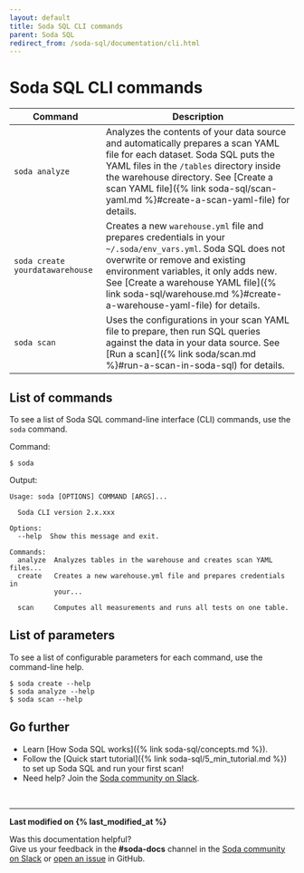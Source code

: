 ```yaml
---
layout: default
title: Soda SQL CLI commands
parent: Soda SQL
redirect_from: /soda-sql/documentation/cli.html
---
```


# Soda SQL CLI commands

| Command               | Description |
| --------------------- | ----------- |
| `soda analyze` | Analyzes the contents of your data source and automatically prepares a scan YAML file for each dataset. Soda SQL puts the YAML files in the `/tables` directory inside the warehouse directory. See [Create a scan YAML file]({% link soda-sql/scan-yaml.md %}#create-a-scan-yaml-file) for details.|
| `soda create yourdatawarehouse` | Creates a new `warehouse.yml` file and prepares credentials in your `~/.soda/env_vars.yml`. Soda SQL does not overwrite or remove and existing environment variables, it only adds new. See [Create a warehouse YAML file]({% link soda-sql/warehouse.md %}#create-a-warehouse-yaml-file) for details. |
| `soda scan` | Uses the configurations in your scan YAML file to prepare, then run SQL queries against the data in your data source. See [Run a scan]({% link soda/scan.md %}#run-a-scan-in-soda-sql) for details. |

## List of commands

To see a list of Soda SQL command-line interface (CLI) commands, use the `soda` command.

Command:
```shell
$ soda
```

Output:
```shell
Usage: soda [OPTIONS] COMMAND [ARGS]...

  Soda CLI version 2.x.xxx

Options:
  --help  Show this message and exit.

Commands:
  analyze  Analyzes tables in the warehouse and creates scan YAML files...
  create   Creates a new warehouse.yml file and prepares credentials in
           your...

  scan     Computes all measurements and runs all tests on one table.
```

## List of parameters

To see a list of configurable parameters for each command, use the command-line help.
```shell
$ soda create --help
$ soda analyze --help
$ soda scan --help
```

## Go further

* Learn [How Soda SQL works]({% link soda-sql/concepts.md %}).
* Follow the [Quick start tutorial]({% link soda-sql/5_min_tutorial.md %}) to set up Soda SQL and run your first scan!
* Need help? Join the <a href="http://community.soda.io/slack" target="_blank"> Soda community on Slack</a>.

<br />

---
**Last modified on {% last_modified_at %}**

Was this documentation helpful? <br /> Give us your feedback in the **#soda-docs** channel in the <a href="http://community.soda.io/slack" target="_blank"> Soda community on Slack</a> or <a href="https://github.com/sodadata/docs/issues/new" target="_blank">open an issue</a> in GitHub.